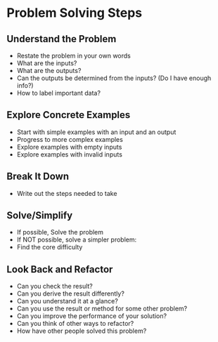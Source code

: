 # Problem Solving Steps

## Understand the Problem

- Restate the problem in your own words<br>
- What are the inputs?<br>
- What are the outputs?<br>
- Can the outputs be determined from the inputs? (Do I have enough info?)<br>
- How to label important data?<br>

## Explore Concrete Examples

- Start with simple examples with an input and an output<br>
- Progress to more complex examples<br>
- Explore examples with empty inputs<br>
- Explore examples with invalid inputs<br>

## Break It Down

- Write out the steps needed to take<br>

## Solve/Simplify

- If possible, Solve the problem<br>
- If NOT possible, solve a simpler problem:<br>
- Find the core difficulty<br>

## Look Back and Refactor

- Can you check the result?<br>
- Can you derive the result differently?<br>
- Can you understand it at a glance?<br>
- Can you use the result or method for some other problem?<br>
- Can you improve the performance of your solution?<br>
- Can you think of other ways to refactor?<br>
- How have other people solved this problem?

